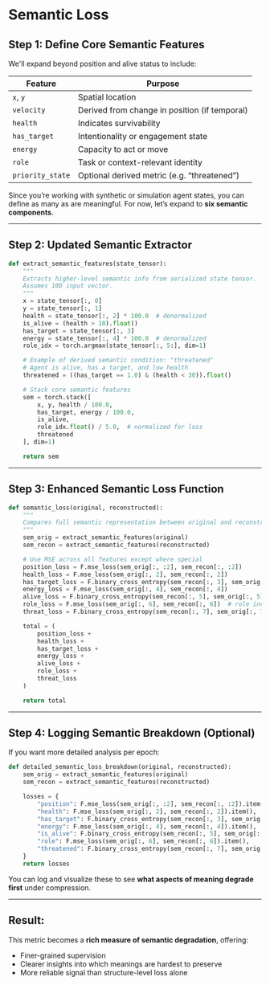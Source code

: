 # **Semantic Loss**

## **Step 1: Define Core Semantic Features**

We'll expand beyond position and alive status to include:

| Feature         | Purpose                                      |
|------------------|----------------------------------------------|
| `x`, `y`         | Spatial location                             |
| `velocity`       | Derived from change in position (if temporal)
| `health`         | Indicates survivability                      |
| `has_target`     | Intentionality or engagement state           |
| `energy`         | Capacity to act or move                      |
| `role`           | Task or context-relevant identity            |
| `priority_state` | Optional derived metric (e.g. “threatened”)  |

Since you’re working with synthetic or simulation agent states, you can define as many as are meaningful. For now, let’s expand to **six semantic components**.

---

## **Step 2: Updated Semantic Extractor**

```python
def extract_semantic_features(state_tensor):
    """
    Extracts higher-level semantic info from serialized state tensor.
    Assumes 10D input vector.
    """
    x = state_tensor[:, 0]
    y = state_tensor[:, 1]
    health = state_tensor[:, 2] * 100.0  # denormalized
    is_alive = (health > 10).float()
    has_target = state_tensor[:, 3]
    energy = state_tensor[:, 4] * 100.0  # denormalized
    role_idx = torch.argmax(state_tensor[:, 5:], dim=1)

    # Example of derived semantic condition: "threatened"
    # Agent is alive, has a target, and low health
    threatened = ((has_target == 1.0) & (health < 30)).float()

    # Stack core semantic features
    sem = torch.stack([
        x, y, health / 100.0,
        has_target, energy / 100.0,
        is_alive,
        role_idx.float() / 5.0,  # normalized for loss
        threatened
    ], dim=1)

    return sem
```

---

## **Step 3: Enhanced Semantic Loss Function**

```python
def semantic_loss(original, reconstructed):
    """
    Compares full semantic representation between original and reconstructed states.
    """
    sem_orig = extract_semantic_features(original)
    sem_recon = extract_semantic_features(reconstructed)

    # Use MSE across all features except where special
    position_loss = F.mse_loss(sem_orig[:, :2], sem_recon[:, :2])
    health_loss = F.mse_loss(sem_orig[:, 2], sem_recon[:, 2])
    has_target_loss = F.binary_cross_entropy(sem_recon[:, 3], sem_orig[:, 3])
    energy_loss = F.mse_loss(sem_orig[:, 4], sem_recon[:, 4])
    alive_loss = F.binary_cross_entropy(sem_recon[:, 5], sem_orig[:, 5])
    role_loss = F.mse_loss(sem_orig[:, 6], sem_recon[:, 6])  # role index
    threat_loss = F.binary_cross_entropy(sem_recon[:, 7], sem_orig[:, 7])

    total = (
        position_loss +
        health_loss +
        has_target_loss +
        energy_loss +
        alive_loss +
        role_loss +
        threat_loss
    )

    return total
```

---

## **Step 4: Logging Semantic Breakdown (Optional)**

If you want more detailed analysis per epoch:

```python
def detailed_semantic_loss_breakdown(original, reconstructed):
    sem_orig = extract_semantic_features(original)
    sem_recon = extract_semantic_features(reconstructed)

    losses = {
        "position": F.mse_loss(sem_orig[:, :2], sem_recon[:, :2]).item(),
        "health": F.mse_loss(sem_orig[:, 2], sem_recon[:, 2]).item(),
        "has_target": F.binary_cross_entropy(sem_recon[:, 3], sem_orig[:, 3]).item(),
        "energy": F.mse_loss(sem_orig[:, 4], sem_recon[:, 4]).item(),
        "is_alive": F.binary_cross_entropy(sem_recon[:, 5], sem_orig[:, 5]).item(),
        "role": F.mse_loss(sem_orig[:, 6], sem_recon[:, 6]).item(),
        "threatened": F.binary_cross_entropy(sem_recon[:, 7], sem_orig[:, 7]).item()
    }
    return losses
```

You can log and visualize these to see **what aspects of meaning degrade first** under compression.

---

## **Result:**

This metric becomes a **rich measure of semantic degradation**, offering:
- Finer-grained supervision
- Clearer insights into which meanings are hardest to preserve
- More reliable signal than structure-level loss alone